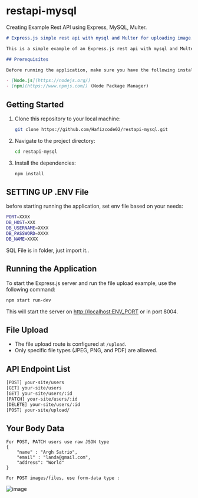 # restapi-mysql
Creating Example Rest API using Express, MySQL, Multer.

```markdown
# Express.js simple rest api with mysql and Multer for uploading image.

This is a simple example of an Express.js rest api with mysql and Multer for uploading image..

## Prerequisites

Before running the application, make sure you have the following installed on your machine:

- [Node.js](https://nodejs.org/)
- [npm](https://www.npmjs.com/) (Node Package Manager)
```

## Getting Started

1. Clone this repository to your local machine:

   ```bash
   git clone https://github.com/Hafizcode02/restapi-mysql.git
   ```

2. Navigate to the project directory:

   ```bash
   cd restapi-mysql
   ```

3. Install the dependencies:

   ```bash
   npm install
   ```

## SETTING UP .ENV File

before starting running the application, set env file based on your needs:

```bash
PORT=XXXX
DB_HOST=XXX
DB_USERNAME=XXXX
DB_PASSWORD=XXXX
DB_NAME=XXXX
```

SQL File is in folder, just import it..

## Running the Application

To start the Express.js server and run the file upload example, use the following command:

```bash
npm start run-dev
```

This will start the server on [http://localhost:ENV_PORT](http://localhost:ENV_PORT) or in port 8004.

## File Upload

- The file upload route is configured at `/upload`.
- Only specific file types (JPEG, PNG, and PDF) are allowed.

## API Endpoint List

```bash
[POST] your-site/users
[GET] your-site/users
[GET] your-site/users/:id
[PATCH] your-site/users/:id
[DELETE] your-site/users/:id
[POST] your-site/upload/
```

## Your Body Data
```
For POST, PATCH users use raw JSON type
{
    "name" : "Argh Satrio",
    "email" : "landa@gmail.com",
    "address": "World"
}

For POST images/files, use form-data type :
```
![image](https://github.com/Hafizcode02/restapi-mysql/assets/53365353/f34f374f-bf6d-4625-91b8-5bde9488b0d0)
